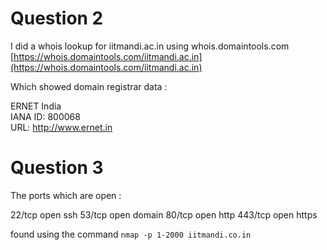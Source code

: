 # Question 2
I did a whois lookup for iitmandi.ac.in using whois.domaintools.com 
[https://whois.domaintools.com/iitmandi.ac.in](https://whois.domaintools.com/iitmandi.ac.in)

Which showed domain registrar data : 
  
ERNET India  
IANA ID: 800068  
URL: http://www.ernet.in  

# Question 3
The ports which are open : 

22/tcp   open     ssh
53/tcp   open     domain
80/tcp   open     http
443/tcp  open     https

found using the command 
`nmap -p 1-2000 iitmandi.co.in`

